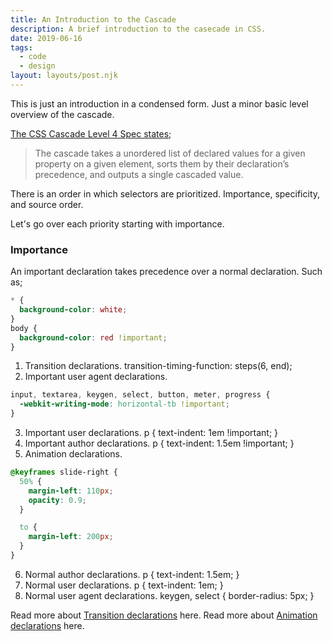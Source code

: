 ```yaml
---
title: An Introduction to the Cascade
description: A brief introduction to the casecade in CSS.
date: 2019-06-16
tags:
  - code
  - design
layout: layouts/post.njk
---
```


This is just an introduction in a condensed form. Just a minor basic level overview of the cascade.

[The CSS Cascade Level 4 Spec states](https://www.w3.org/TR/css-cascade-4/#cascading);

<blockquote cite="CSS Cascade Level 4 Spec">The cascade takes a unordered list of declared values for a given property on a given element, sorts them by their declaration’s precedence, and outputs a single cascaded value.</blockquote>

There is an order in which selectors are prioritized. Importance, specificity, and source order.

Let's go over each priority starting with importance.

### Importance

An important declaration takes precedence over a normal declaration. Such as;

```css
* {
  background-color: white;
}
body {
  background-color: red !important;
}
```

1. Transition declarations. <span class="pre">transition-timing-function: steps(6, end);</span>
2. Important user agent declarations.

```css
input, textarea, keygen, select, button, meter, progress { 
  -webkit-writing-mode: horizontal-tb !important; 
}
```

3. Important user declarations. <span class="pre">p { text-indent: 1em !important; }</span>
4. Important author declarations. <span class="pre">p { text-indent: 1.5em !important; }</span>
5. Animation declarations.

```css
@keyframes slide-right {
  50% {
    margin-left: 110px;
    opacity: 0.9;
  }

  to {
    margin-left: 200px;
  }
}
```
6. Normal author declarations. <span class="pre">p { text-indent: 1.5em; }</span>
7. Normal user declarations. <span class="pre">p { text-indent: 1em; }</span>
8. Normal user agent declarations. <span class="pre">keygen, select { border-radius: 5px; }</span>

Read more about [Transition declarations](https://www.w3.org/TR/css-cascade-4/#biblio-css-transitions-1) here.
Read more about [Animation declarations](https://www.w3.org/TR/css-cascade-4/#biblio-css-animations-1) here.



